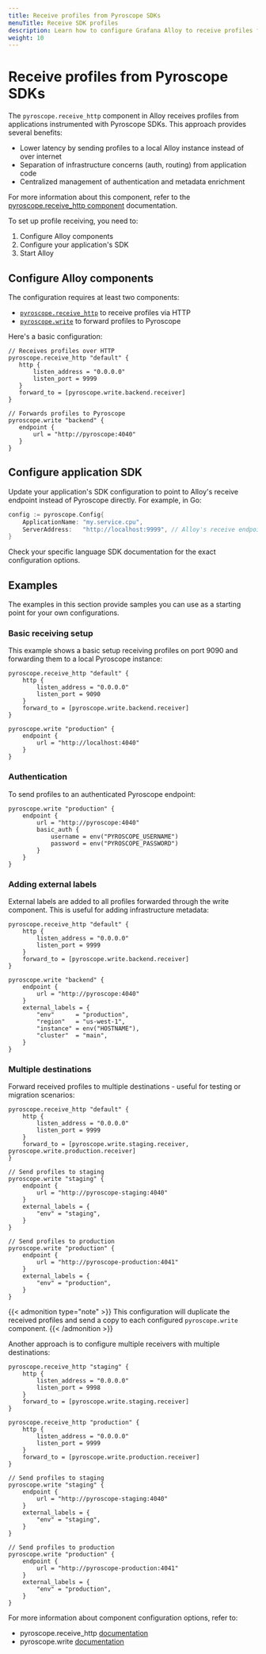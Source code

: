 ```yaml
---
title: Receive profiles from Pyroscope SDKs
menuTitle: Receive SDK profiles
description: Learn how to configure Grafana Alloy to receive profiles from applications using Pyroscope SDKs.
weight: 10
---
```


# Receive profiles from Pyroscope SDKs

The `pyroscope.receive_http` component in Alloy receives profiles from applications instrumented with Pyroscope SDKs. This approach provides several benefits:
- Lower latency by sending profiles to a local Alloy instance instead of over internet
- Separation of infrastructure concerns (auth, routing) from application code
- Centralized management of authentication and metadata enrichment

For more information about this component, refer to the [pyroscope.receive_http component](https://grafana.com/docs/alloy/<ALLOY_VERSION>/reference/components/pyroscope/pyroscope.receive_http/) documentation.

To set up profile receiving, you need to:
1. Configure Alloy components
2. Configure your application's SDK
3. Start Alloy

## Configure Alloy components

The configuration requires at least two components:
- [`pyroscope.receive_http`](https://grafana.com/docs/alloy/<ALLOY_VERSION>/reference/components/pyroscope/pyroscope.receive_http/) to receive profiles via HTTP
- [`pyroscope.write`](https://grafana.com/docs/alloy/<ALLOY_VERSION>/reference/components/pyroscope/pyroscope.write/) to forward profiles to Pyroscope

Here's a basic configuration:

```alloy
// Receives profiles over HTTP
pyroscope.receive_http "default" {
   http {
       listen_address = "0.0.0.0"
       listen_port = 9999
   }
   forward_to = [pyroscope.write.backend.receiver]
}

// Forwards profiles to Pyroscope
pyroscope.write "backend" {
   endpoint {
       url = "http://pyroscope:4040"
   }
}
```

## Configure application SDK
Update your application's SDK configuration to point to Alloy's receive endpoint instead of Pyroscope directly. For example, in Go:
```go
config := pyroscope.Config{
    ApplicationName: "my.service.cpu",
    ServerAddress:   "http://localhost:9999", // Alloy's receive endpoint
}
```
Check your specific language SDK documentation for the exact configuration options.

## Examples

The examples in this section provide samples you can use as a starting point for your own configurations. 

### Basic receiving setup

This example shows a basic setup receiving profiles on port 9090 and forwarding them to a local Pyroscope instance:


```alloy
pyroscope.receive_http "default" {
    http {
        listen_address = "0.0.0.0"
        listen_port = 9090
    }
    forward_to = [pyroscope.write.backend.receiver]
}

pyroscope.write "production" {
    endpoint {
        url = "http://localhost:4040"
    }
}
```

### Authentication

To send profiles to an authenticated Pyroscope endpoint:

```alloy
pyroscope.write "production" {
    endpoint {
        url = "http://pyroscope:4040"
        basic_auth {
            username = env("PYROSCOPE_USERNAME")
            password = env("PYROSCOPE_PASSWORD")
        }
    }
}
```

### Adding external labels
External labels are added to all profiles forwarded through the write component. This is useful for adding infrastructure metadata:
```alloy
pyroscope.receive_http "default" {
    http {
        listen_address = "0.0.0.0"
        listen_port = 9999
    }
    forward_to = [pyroscope.write.backend.receiver]
}

pyroscope.write "backend" {
    endpoint {
        url = "http://pyroscope:4040"
    }
    external_labels = {
        "env"      = "production",
        "region"   = "us-west-1",
        "instance" = env("HOSTNAME"),
        "cluster"  = "main",
    }
}
```

### Multiple destinations
Forward received profiles to multiple destinations - useful for testing or migration scenarios:
```alloy
pyroscope.receive_http "default" {
    http {
        listen_address = "0.0.0.0"
        listen_port = 9999
    }
    forward_to = [pyroscope.write.staging.receiver, pyroscope.write.production.receiver]
}

// Send profiles to staging
pyroscope.write "staging" {
    endpoint {
        url = "http://pyroscope-staging:4040"
    }
    external_labels = {
        "env" = "staging",
    }
}

// Send profiles to production
pyroscope.write "production" {
    endpoint {
        url = "http://pyroscope-production:4041"
    }
    external_labels = {
        "env" = "production",
    }
}
```
{{< admonition type="note" >}}
This configuration will duplicate the received profiles and send a copy to each configured `pyroscope.write` component.
{{< /admonition >}}

Another approach is to configure multiple receivers with multiple destinations:
```alloy
pyroscope.receive_http "staging" {
    http {
        listen_address = "0.0.0.0"
        listen_port = 9998
    }
    forward_to = [pyroscope.write.staging.receiver]
}

pyroscope.receive_http "production" {
    http {
        listen_address = "0.0.0.0"
        listen_port = 9999
    }
    forward_to = [pyroscope.write.production.receiver]
}

// Send profiles to staging
pyroscope.write "staging" {
    endpoint {
        url = "http://pyroscope-staging:4040"
    }
    external_labels = {
        "env" = "staging",
    }
}

// Send profiles to production
pyroscope.write "production" {
    endpoint {
        url = "http://pyroscope-production:4041"
    }
    external_labels = {
        "env" = "production",
    }
}
```

For more information about component configuration options, refer to:

- pyroscope.receive_http [documentation](https://grafana.com/docs/alloy/latest/reference/components/pyroscope/pyroscope.write/)
- pyroscope.write [documentation](https://grafana.com/docs/alloy/latest/reference/components/pyroscope/pyroscope.receive_http/)
